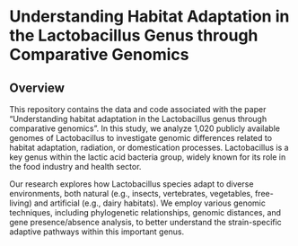 # Understanding Habitat Adaptation in the Lactobacillus Genus through Comparative Genomics

## Overview

This repository contains the data and code associated with the paper “Understanding habitat adaptation in the Lactobacillus genus through comparative genomics”. In this study, we analyze 1,020 publicly available genomes of Lactobacillus to investigate genomic differences related to habitat adaptation, radiation, or domestication processes. Lactobacillus is a key genus within the lactic acid bacteria group, widely known for its role in the food industry and health sector.

Our research explores how Lactobacillus species adapt to diverse environments, both natural (e.g., insects, vertebrates, vegetables, free-living) and artificial (e.g., dairy habitats). We employ various genomic techniques, including phylogenetic relationships, genomic distances, and gene presence/absence analysis, to better understand the strain-specific adaptive pathways within this important genus.
